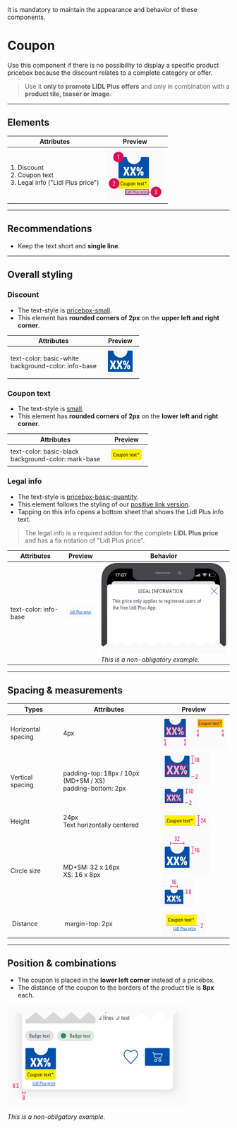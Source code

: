 <AlertWarning alertHeadline="Not modifiable">
 It is mandatory to maintain the appearance and behavior of these components.
</AlertWarning>

# Coupon

Use this component if there is no possibility to display a specific product pricebox because the discount relates to a complete category or offer.

> Use it **only to promote LIDL Plus offers**  and only in combination with a **product tile, teaser or image**.

---

## Elements

| Attributes | Preview |
|---|---|
| 1. Discount <br> 2. Coupon text <br> 3. Legal info ("Lidl Plus price")| ![LIDL Plus coupon](assets/variants/coupon@1x.png) |

---

## Recommendations

- Keep the text short and **single line**.

---

## Overall styling

### Discount

- The text-style is [pricebox-small](/Lidl/Web/Design/General/General/Typography/Typography.md#pricebox-small).
- This element has **rounded corners of 2px** on the **upper left and right corner**.

| Attributes | Preview |
|---|---|
| text-color: basic-white <br> background-color: info-base | ![Discount: MD+SM](assets/styling/discount@1x.png) |

### Coupon text

- The text-style is [small](/Lidl/Web/Design/General/Typography/Typography.md#small).
- This element has **rounded corners of 2px** on the **lower left and right corner**.

| Attributes | Preview |
|---|---|
| text-color: basic-black <br> background-color: mark-base | ![Coupon text: MD+SM](assets/styling/coupon-text@1x.png) |

### Legal info

- The text-style is [pricebox-basic-quantity](/Lidl/Web/Design/General/Typography/Typography.md#pricebox-basic-quantity).
- This element follows the styling of our [positive link version](/Lidl/Web/Design/General/Link/Link.md#positive-version).
- Tapping on this info opens a bottom sheet that shows the Lidl Plus info text.

> The legal info is a required addon for the complete **LIDL Plus price** and has a fix notation of "Lidl Plus price".

| Attributes | Preview | Behavior |
|---|---|---|
| text-color: info-base | ![legal info: MD+SM](assets/styling/legal@1x.png) | ![behavior: bottom-sheet](assets/position/bottom-sheet@1x.png) <br> *This is a non-obligatory example.* |

---

## Spacing & measurements

| Types | Attributes | Preview |
|---|---|---|
| Horizontal spacing | 4px | ![Horizontal spacing (LG)](assets/measurements/MD+SM/horizontal-spacing@1x.png) |
| Vertical spacing | padding-top: 18px / 10px (MD+SM / XS)<br>padding-bottom: 2px| ![Vertical spacing (MD+SM)](assets/measurements/MD+SM/vertical-spacing@1x.png) ![Vertical spacing (XS)](assets/measurements/XS/vertical-spacing@1x.png)|
| Height | 24px<br>Text horizontally centered | ![Height (MD-XS)](assets/measurements/MD-XS/height@1x.png) |
| Circle size | MD+SM: 32 x 16px <br> XS: 16 x 8px | ![Size: cut out (MD+SM)](assets/measurements/MD+SM/top@1x.png) ![Size: cut out (XS)](assets/measurements/XS/top@1x.png) |
| Distance | margin-top: 2px | ![Distance](assets/measurements/MD-XS/distance@1x.png)

---

## Position & combinations

- The coupon is placed in the **lower left corner** instead of a pricebox.
- The distance of the coupon to the borders of the product tile is **8px** each.

![position](assets/position/coupon@1x.png)

*This is a non-obligatory example.*
